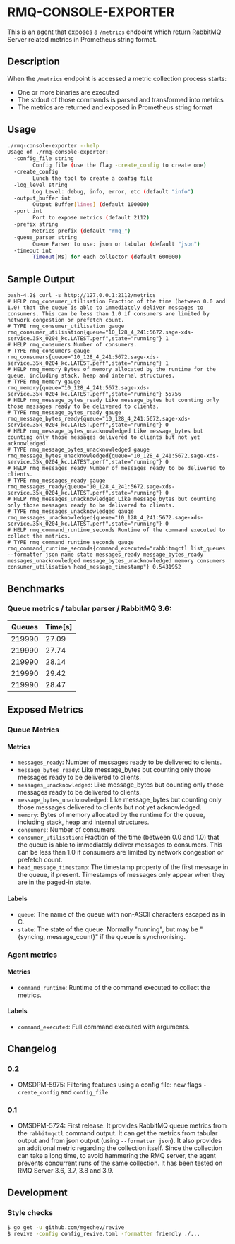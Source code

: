 # RMQ-CONSOLE-EXPORTER
This is an agent that exposes a `/metrics` endpoint which return RabbitMQ Server related metrics in 
Prometheus string format.

## Description
When the `/metrics` endpoint is accessed a metric collection process starts: 
- One or more binaries are executed
- The stdout of those commands is parsed and transformed into metrics
- The metrics are returned and exposed in Prometheus string format

## Usage
```bash
./rmq-console-exporter --help                                                                                                                                          ✔
Usage of ./rmq-console-exporter:
  -config_file string
    	Config file (use the flag -create_config to create one)
  -create_config
    	Lunch the tool to create a config file
  -log_level string
    	Log Level: debug, info, error, etc (default "info")
  -output_buffer int
    	Output Buffer[lines] (default 100000)
  -port int
    	Port to expose metrics (default 2112)
  -prefix string
    	Metrics prefix (default "rmq_")
  -queue_parser string
    	Queue Parser to use: json or tabular (default "json")
  -timeout int
    	Timeout[Ms] for each collector (default 600000)
```

## Sample Output
```http request
bash-4.2$ curl -s http://127.0.0.1:2112/metrics
# HELP rmq_consumer_utilisation Fraction of the time (between 0.0 and 1.0) that the queue is able to immediately deliver messages to consumers. This can be less than 1.0 if consumers are limited by network congestion or prefetch count.
# TYPE rmq_consumer_utilisation gauge
rmq_consumer_utilisation{queue="10_128_4_241:5672.sage-xds-service.35k_0204_kc.LATEST.perf",state="running"} 1
# HELP rmq_consumers Number of consumers.
# TYPE rmq_consumers gauge
rmq_consumers{queue="10_128_4_241:5672.sage-xds-service.35k_0204_kc.LATEST.perf",state="running"} 1
# HELP rmq_memory Bytes of memory allocated by the runtime for the queue, including stack, heap and internal structures.
# TYPE rmq_memory gauge
rmq_memory{queue="10_128_4_241:5672.sage-xds-service.35k_0204_kc.LATEST.perf",state="running"} 55756
# HELP rmq_message_bytes_ready Like message_bytes but counting only those messages ready to be delivered to clients.
# TYPE rmq_message_bytes_ready gauge
rmq_message_bytes_ready{queue="10_128_4_241:5672.sage-xds-service.35k_0204_kc.LATEST.perf",state="running"} 0
# HELP rmq_message_bytes_unacknowledged Like message_bytes but counting only those messages delivered to clients but not yet acknowledged.
# TYPE rmq_message_bytes_unacknowledged gauge
rmq_message_bytes_unacknowledged{queue="10_128_4_241:5672.sage-xds-service.35k_0204_kc.LATEST.perf",state="running"} 0
# HELP rmq_messages_ready Number of messages ready to be delivered to clients.
# TYPE rmq_messages_ready gauge
rmq_messages_ready{queue="10_128_4_241:5672.sage-xds-service.35k_0204_kc.LATEST.perf",state="running"} 0
# HELP rmq_messages_unacknowledged Like message_bytes but counting only those messages ready to be delivered to clients.
# TYPE rmq_messages_unacknowledged gauge
rmq_messages_unacknowledged{queue="10_128_4_241:5672.sage-xds-service.35k_0204_kc.LATEST.perf",state="running"} 0
# HELP rmq_command_runtime_seconds Runtime of the command executed to collect the metrics.
# TYPE rmq_command_runtime_seconds gauge
rmq_command_runtime_seconds{command_executed="rabbitmqctl list_queues --formatter json name state messages_ready message_bytes_ready messages_unacknowledged message_bytes_unacknowledged memory consumers consumer_utilisation head_message_timestamp"} 0.5431952
```

## Benchmarks

### Queue metrics / tabular parser / RabbitMQ 3.6:
| Queues | Time[s] |
|--------|---------|
| 219990 | 27.09 |
| 219990 | 27.74 |
| 219990 | 28.14 |
| 219990 | 29.42 |
| 219990 | 28.47 |

## Exposed Metrics

### Queue Metrics

#### Metrics
- `messages_ready`: Number of messages ready to be delivered to clients.
- `message_bytes_ready`: Like message_bytes but counting only those messages ready to be delivered to clients.
- `messages_unacknowledged`: Like message_bytes but counting only those messages ready to be delivered to clients.
- `message_bytes_unacknowledged`: Like message_bytes but counting only those messages delivered to clients but not yet 
  acknowledged.
- `memory`: Bytes of memory allocated by the runtime for the queue, including stack, heap and internal structures.
- `consumers`: Number of consumers.
- `consumer_utilisation`: Fraction of the time (between 0.0 and 1.0) that the queue is able to immediately deliver 
  messages to consumers. This can be less than 1.0 if consumers are limited by network congestion or prefetch count.
- `head_message_timestamp`: The timestamp property of the first message in the queue, if present. 
  Timestamps of messages only appear when they are in the paged-in state.

#### Labels
- `queue`: The name of the queue with non-ASCII characters escaped as in C.
- `state`: The state of the queue. Normally "running", but may be "{syncing, message_count}" if the queue is synchronising.

### Agent metrics

#### Metrics
- `command_runtime`: Runtime of the command executed to collect the metrics.

#### Labels
- `command_executed`: Full command executed with arguments.

## Changelog
### 0.2
- OMSDPM-5975: Filtering features using a config file: new flags `-create_config` and `config_file`

### 0.1
- OMSDPM-5724: First release. It provides RabbitMQ queue metrics from the `rabbitmqctl` command output. 
  It can get the metrics from tabular output and from json output (using `--formatter json`).
  It also provides an additional metric regarding the collection itself.
  Since the collection can take a long time, to avoid hammering the RMQ server, 
  the agent prevents concurrent runs of the same collection.
  It has been tested on RMQ Server 3.6, 3.7, 3.8 and 3.9.

## Development

### Style checks
```bash
$ go get -u github.com/mgechev/revive
$ revive -config config_revive.toml -formatter friendly ./...
```


